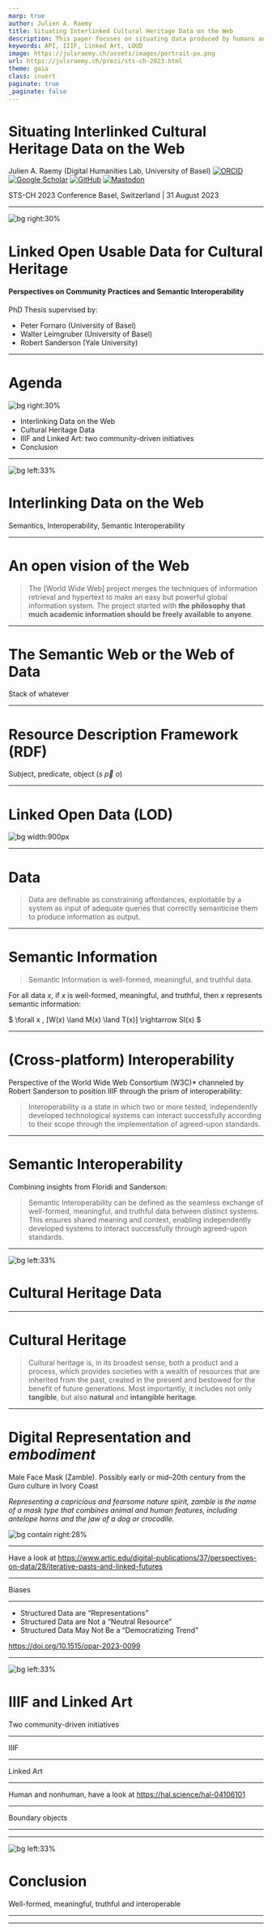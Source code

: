 ```yaml
---
marp: true
author: Julien A. Raemy
title: Situating Interlinked Cultural Heritage Data on the Web
description: This paper focuses on situating data produced by humans and nonhumans engaged in the cultural heritage field and published on the Web in line with the Open Science and Citizen Science movements.It aims to map the associations among various communities of practice, particularly within libraries, archives and museums, and the precarious balance between exhaustiveness and a rigid structure of data description versus the potential for multiplying assertions, bypassing cataloguing rules and their underlying postcolonial constructs. The openness and interconnection of data makes it possible to examine the form of description as well as the method of publication, and inevitably to analyse the biases linked to the associated vocabularies, For instance, the Web, which has claimed to be a Semantic Web for several years now, has a centrepiece known as Resource Description Framework (RDF), a general method for describing and exchanging graph data and a Web standard since 2004. The Semantic Web offers major opportunities for the Humanities because it allows data to be reasoned together, to be understood by machines via RDF-based ontologies, a formal way to represent human-like knowledge. Developing infrastructures, or sites of assemblage, capable of creating and maintaining RDF statements and other related technologies or building on this standard to interconnect online records is not straightforward and requires a fair amount of socio-technical elements to be implemented. As a demonstration, I will look at the practices of two community-driven initiatives, mainly active in the cultural heritage field, through an Actor-Network Theory (ANT) lens, namely the International Image Interoperability Framework (IIIF) and Linked Art, which have developed shared specifications and related services on agreed-upon design principles.
keywords: API, IIIF, Linked Art, LOUD
image: https://julsraemy.ch/assets/images/portrait-px.png
url: https://julsraemy.ch/prezi/sts-ch-2023.html
theme: gaia
class: invert
paginate: true
_paginate: false
---
```


<!-- _class: lead -->

# <!-- fit --> Situating Interlinked Cultural Heritage Data on the Web
Julien A. Raemy (Digital Humanities Lab, University of Basel)
[![ORCID](https://img.shields.io/static/v1?label=ORCID&message=0000-0002-4711-5759&color=A6CE39&logo=orcid)](https://orcid.org/0000-0002-4711-5759) [![Google Scholar](https://img.shields.io/static/v1?label=Google%20Scholar&message=Julien%20A.%20Raemy&color=4285F4&logo=googlescholar)](https://scholar.google.ch/citations?user=pGROUG0AAAAJ&hl) [![GitHub](https://img.shields.io/static/v1?label=GitHub&message=julsraemy&color=181717&logo=github)](https://github.com/julsraemy) [![Mastodon](https://img.shields.io/static/v1?label=Mastodon&message=@julsraemy@hcommons.social&color=6364FF&logo=mastodon)](https://hcommons.social/@julsraemy)

STS-CH 2023 Conference
Basel, Switzerland | 31 August 2023

--- 

![bg right:30%](https://sipi.participatory-archives.ch/SGV_12/SGV_12N_00115.jp2/full/max/0/default.jpg)

# Linked Open Usable Data for Cultural Heritage
#### <!-- fit --> Perspectives on Community Practices and Semantic Interoperability

PhD Thesis supervised by: 
- Peter Fornaro (University of Basel)
- Walter Leimgruber (University of Basel)
- Robert Sanderson (Yale University)

<!-- I am doing my PhD in Digital Humanities on Linked Open Usable Data, with a focus on its (potential) use in the Humanities and the perspectives it could bring in terms of semantics and interoperability. My research is grounded as part of the Participatory Knowledge Practices in Analogue and Digital Image Archives (PIA) research project, which aims to develop a Citizen Science platform around three photographic collections of the Swiss Society for Folklore Studies (SSFS).  -->

<!-- _footer: "https://phd.julsraemy.ch" -->

--- 

# Agenda
![bg right:30%](https://sipi.participatory-archives.ch/SGV_12/SGV_12N_00115.jp2/full/1000,/0/default.jpg)

* Interlinking Data on the Web
* Cultural Heritage Data 
* IIIF and Linked Art: two community-driven initiatives
* Conclusion

---


<!-- _class: lead -->
![bg left:33%](https://sipi.participatory-archives.ch/SGV_12/SGV_12N_19553.jp2/full/1000,/0/default.jpg)

# <!-- fit --> Interlinking Data on the Web
Semantics, Interoperability, 
Semantic Interoperability


---

# An open vision of the Web

> The [World Wide Web] project merges the techniques of information retrieval and hypertext to make an easy but powerful global information system. The project started with **the philosophy that much academic information should be freely available to anyone**.

<!-- _footer: "Tim Berners-Lee. _WorldWideWeb - executive summary_. 6 August 1991. https://archive.md/Lfopj" -->


---

# The Semantic Web or the Web of Data

Stack of whatever

---

# <!-- fit --> Resource Description Framework (RDF)

Subject, predicate, object ($s \ \vec{p} \ o$)

---


# Linked Open Data (LOD)

![bg width:900px](https://5stardata.info/images/5-star-steps.png)

<!-- 5-star open data scheme 
1) make your stuff available on the Web (whatever format) under an open license
2) make it available as structured data
3) make it available in a non-proprietary open format (e.g., CSV instead of Excel
4) use URIs to denote things, so that people can point at your stuff
5) link your data to other data to provide context -->

<!-- _footer: "5-star deployment scheme for Open Data. https://5stardata.info" -->

---

# Data

> Data are definable as constraining affordances, exploitable by a system as input of adequate queries that correctly semanticise them to produce information as output. 

<!-- _footer: "Floridi (2005)" -->

<!-- According to Trevor Owens (2011): Data are constructed artefacts, interpretable texts, processable information and can hold evidentiary value.  -->

---

# Semantic Information

> Semantic Information is well-formed, meaningful, and truthful data.

For all data $x$, if $x$ is well-formed, meaningful, and truthful, then $x$ represents semantic information:

$
\forall x \, [W(x) \land M(x) \land T(x)] \rightarrow SI(x)
$
<!-- _footer: "Luciano Floridi. _The Philosophy of Information_. Oxford University Press. Oxford ; New York, 2011." -->

<!-- The alethic nature, or modalities of truth, is the component that is the h

In short, semantic information can also be described erotetically as data + queries.

 -->


---

# (Cross-platform) Interoperability

Perspective of the World Wide Web Consortium (W3C)* channeled by Robert Sanderson to position IIIF through the prism of interoperability:

> Interoperability is a state in which two or more tested, independently developed technological systems can interact successfully according to their scope through the implementation of agreed-upon standards.

<!-- _footer: "*Etemad & Rivoal. _W3C Process Document_. W3C. 2023. https://www.w3.org/Consortium/Process/" -->


---

# Semantic Interoperability

Combining insights from Floridi and Sanderson:

> Semantic Interoperability can be defined as the seamless exchange of well-formed, meaningful, and truthful data between distinct systems. This ensures shared meaning and context, enabling independently developed systems to interact successfully through agreed-upon standards.

---


<!-- _class: lead -->
![bg left:33%](https://sipi.participatory-archives.ch/SGV_12/SGV_12N_19553.jp2/full/1000,/0/default.jpg)

# <!-- fit --> Cultural Heritage Data


---

# Cultural Heritage

> Cultural heritage is, in its broadest sense, both a product and a process, which provides societies with a wealth of  resources  that  are  inherited  from  the  past,  created  in  the  present  and  bestowed  for  the  benefit  of  future  generations.  Most  importantly,  it  includes  not  only  **tangible**,  but  also  **natural**  and  **intangible  heritage**. 

<!-- _footer: "UNESCO. Methodology Manual. 2014. https://n2t.net/ark:/48223/pf0000229608" -->

<!-- UNESCO. Culture for Development Indicators. 

Je passe maintenant dans un autre axe, autrement dit des principes au contenu même et pour moi il s'agit de définir ce que j'entends par patrimoine culturel, souvent délimités autour des concepts de matérialisation d'un objet ou d'une tradition. Dans un des rapports de l'UNESCO, le patrimoine culturel est compris comme un produit et un processuss comprenant également le patrimoine naturel, ce que je trouve assez pertinent lorsqu'on imagine les standards aidant à la description et à la dissémination des données comme étant agnostiques.

  -->

---


# <!-- fit --> Digital Representation and _embodiment_


Male Face Mask (Zamble). Possibly early or mid–20th century from the Guro culture in Ivory Coast

_Representing a capricious and fearsome nature spirit, zamble is the name of a mask type that combines animal and human features, including antelope horns and the jaw of a dog or crocodile._ 

![bg contain right:28%](https://www.artic.edu/iiif/2/dec724f1-cb53-f8a7-8599-0b30ce0267e9/full/full/0/default.jpg)

<!-- _footer: "https://www.artic.edu/artworks/239464" -->


---

Have a look at https://www.artic.edu/digital-publications/37/perspectives-on-data/28/iterative-pasts-and-linked-futures

---

Biases

---

- Structured Data are “Representations”
- Structured Data are Not a “Neutral Resource”
- Structured Data May Not Be a “Democratizing Trend”

https://doi.org/10.1515/opar-2023-0099

---


<!-- _class: lead -->
![bg left:33%](https://sipi.participatory-archives.ch/SGV_12/SGV_12N_19553.jp2/full/1000,/0/default.jpg)

# <!-- fit --> IIIF and Linked Art
Two community-driven initiatives


---

IIIF

---

Linked Art

---

Human and nonhuman, have a look at https://hal.science/hal-04106101


---

Boundary objects

---

---


<!-- _class: lead -->
![bg left:33%](https://sipi.participatory-archives.ch/SGV_12/SGV_12N_19553.jp2/full/1000,/0/default.jpg)

# <!-- fit --> Conclusion
Well-formed, meaningful, truthful and interoperable


---

---



